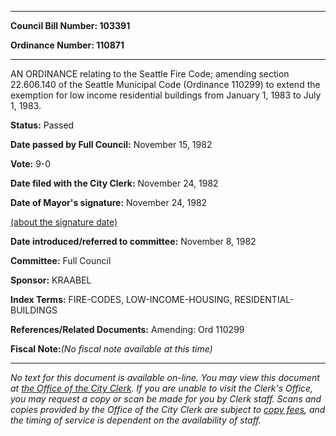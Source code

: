 

********

**Council Bill Number: 103391**
   
**Ordinance Number: 110871**
********

 AN ORDINANCE relating to the Seattle Fire Code; amending section 22.606.140 of the Seattle Municipal Code (Ordinance 110299) to extend the exemption for low income residential buildings from January 1, 1983 to July 1, 1983.

**Status:** Passed
   
**Date passed by Full Council:** November 15, 1982
   
**Vote:** 9-0
   
**Date filed with the City Clerk:** November 24, 1982
   
**Date of Mayor's signature:** November 24, 1982
   
[(about the signature date)](/~public/approvaldate.htm)
   
   
   
**Date introduced/referred to committee:** November 8, 1982
   
**Committee:** Full Council
   
**Sponsor:** KRAABEL
   
   
**Index Terms:** FIRE-CODES, LOW-INCOME-HOUSING, RESIDENTIAL-BUILDINGS

**References/Related Documents:** Amending: Ord 110299

**Fiscal Note:**_(No fiscal note available at this time)_
********

_No text for this document is available on-line. You may view this document at [the Office of the City Clerk](http://www.seattle.gov/leg/clerk/contactUs.htm). If you are unable to visit the Clerk's Office, you may request a copy or scan be made for you by Clerk staff. Scans and copies provided by the Office of the City Clerk are subject to [copy fees](http://clerk.seattle.gov/~public/clerkfees.htm), and the timing of service is dependent on the availability of staff._

